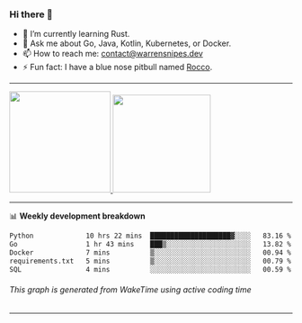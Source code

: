 ### Hi there 👋

- 🌱 I’m currently learning Rust.
- 💬 Ask me about Go, Java, Kotlin, Kubernetes, or Docker.
- 📫 How to reach me: contact@warrensnipes.dev
- ⚡ Fun fact: I have a blue nose pitbull named [Rocco](https://i.imgur.com/iLsSCKu.jpg).

-------


<a href="https://github.com/LockedThread/LockedThread">
  <img height="180em" src="https://github-readme-stats.vercel.app/api?username=LockedThread&theme=transparent&bg_color=00000000&show_icons=true&count_private=true" />
  <img height="174em" src="https://github-readme-stats.vercel.app/api/top-langs?username=LockedThread&theme=transparent&layout=compact&hide_progress=true&bg_color=00000000" />
  </a>

-------

📊 **Weekly development breakdown**
<!--START_SECTION:waka-->

```txt
Python             10 hrs 22 mins  ████████████████████▓░░░░   83.16 %
Go                 1 hr 43 mins    ███▒░░░░░░░░░░░░░░░░░░░░░   13.82 %
Docker             7 mins          ▒░░░░░░░░░░░░░░░░░░░░░░░░   00.94 %
requirements.txt   5 mins          ▒░░░░░░░░░░░░░░░░░░░░░░░░   00.79 %
SQL                4 mins          ░░░░░░░░░░░░░░░░░░░░░░░░░   00.59 %
```

<!--END_SECTION:waka-->
###### *This graph is generated from WakeTime using active coding time*
-------
